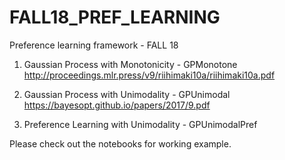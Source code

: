 # FALL18_PREF_LEARNING
Preference learning framework - FALL 18

1. Gaussian Process with Monotonicity - GPMonotone
http://proceedings.mlr.press/v9/riihimaki10a/riihimaki10a.pdf
2. Gaussian Process with Unimodality - GPUnimodal
https://bayesopt.github.io/papers/2017/9.pdf

3. Preference Learning with Unimodality - GPUnimodalPref

Please check out the notebooks for working example.
